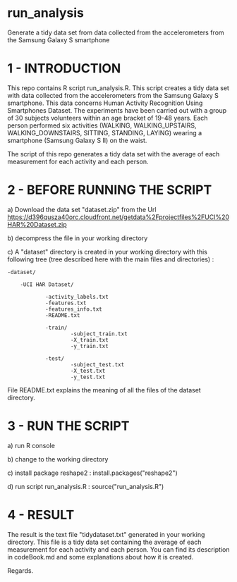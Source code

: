 run_analysis
============

Generate a tidy data set from data collected from the accelerometers from the Samsung Galaxy S smartphone

1 - INTRODUCTION
=================

This repo contains R script run_analysis.R. 
This script creates a tidy data set with data collected from the accelerometers from the Samsung Galaxy S smartphone. This data concerns Human Activity Recognition Using Smartphones Dataset.
The experiments have been carried out with a group of 30 subjects volunteers within an age bracket of 19-48 years. Each person performed six activities (WALKING, WALKING_UPSTAIRS, WALKING_DOWNSTAIRS, SITTING, STANDING, LAYING) wearing a smartphone (Samsung Galaxy S II) on the waist. 


The script of this repo generates a tidy data set with the average of each measurement for each activity and each person.

2 - BEFORE RUNNING THE SCRIPT
=============================

a) Download the data set "dataset.zip" from the Url https://d396qusza40orc.cloudfront.net/getdata%2Fprojectfiles%2FUCI%20HAR%20Dataset.zip

b) decompress the file in your working directory

c) A "dataset" directory is created in your working directory with this following tree (tree described here with the main files and directories) :

	-dataset/
	
		-UCI HAR Dataset/
		
				-activity_labels.txt
				-features.txt
				-features_info.txt
				-README.txt
				
				-train/
						-subject_train.txt
						-X_train.txt
						-y_train.txt
						
				-test/
						-subject_test.txt
						-X_test.txt
						-y_test.txt
  
        
        

File README.txt explains the meaning of all the files of the dataset directory.

3 - RUN THE SCRIPT
=============================

a) run R console

b) change to the working directory

c) install package reshape2  :  install.packages("reshape2")

d) run script run_analysis.R  : source("run_analysis.R")


4 - RESULT
=============================

The result is the text file "tidydataset.txt" generated in your working directory. 
This file is a tidy data set containing the average of each measurement for each activity and each person.
You can find its description in codeBook.md and some explanations about how it is created.

Regards.

